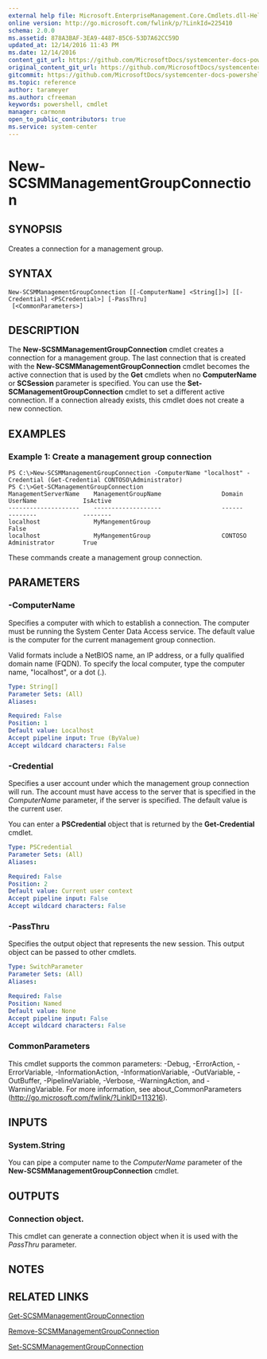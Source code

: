 ```yaml
---
external help file: Microsoft.EnterpriseManagement.Core.Cmdlets.dll-Help.xml
online version: http://go.microsoft.com/fwlink/p/?LinkId=225410
schema: 2.0.0
ms.assetid: 878A3BAF-3EA9-4487-85C6-53D7A62CC59D
updated_at: 12/14/2016 11:43 PM
ms.date: 12/14/2016
content_git_url: https://github.com/MicrosoftDocs/systemcenter-docs-powershell/blob/master/systemcenter-cmdlets/SystemCenter2016/ServiceManagerCore/v1.0/New-SCSMManagementGroupConnection.md
original_content_git_url: https://github.com/MicrosoftDocs/systemcenter-docs-powershell/blob/master/systemcenter-cmdlets/SystemCenter2016/ServiceManagerCore/v1.0/New-SCSMManagementGroupConnection.md
gitcommit: https://github.com/MicrosoftDocs/systemcenter-docs-powershell/blob/96cd9bd2780eb6b78c540fa00d3b8a4313e3ed40/systemcenter-cmdlets/SystemCenter2016/ServiceManagerCore/v1.0/New-SCSMManagementGroupConnection.md
ms.topic: reference
author: tarameyer
ms.author: cfreeman
keywords: powershell, cmdlet
manager: carmonm
open_to_public_contributors: true
ms.service: system-center
---
```


# New-SCSMManagementGroupConnection

## SYNOPSIS
Creates a connection for a management group.

## SYNTAX

```
New-SCSMManagementGroupConnection [[-ComputerName] <String[]>] [[-Credential] <PSCredential>] [-PassThru]
 [<CommonParameters>]
```

## DESCRIPTION
The **New-SCSMManagementGroupConnection** cmdlet creates a connection for a management group.
The last connection that is created with the **New-SCSMManagementGroupConnection** cmdlet becomes the active connection that is used by the **Get** cmdlets when no **ComputerName** or **SCSession** parameter is specified.
You can use the **Set-SCManagementGroupConnection** cmdlet to set a different active connection.
If a connection already exists, this cmdlet does not create a new connection.

## EXAMPLES

### Example 1: Create a management group connection
```
PS C:\>New-SCSMManagementGroupConnection -ComputerName "localhost" -Credential (Get-Credential CONTOSO\Administrator)
PS C:\>Get-SCManagementGroupConnection
ManagementServerName    ManagementGroupName                 Domain          UserName             IsActive
--------------------    -------------------                 ------          --------             --------
localhost               MyMangementGroup                                                         False
localhost               MyMangementGroup                    CONTOSO         Administrator        True
```

These commands create a management group connection.

## PARAMETERS

### -ComputerName
Specifies a computer with which to establish a connection.
The computer must be running the System Center Data Access service.
The default value is the computer for the current management group connection.

Valid formats include a NetBIOS name, an IP address, or a fully qualified domain name (FQDN).
To specify the local computer, type the computer name, "localhost", or a dot (.).

```yaml
Type: String[]
Parameter Sets: (All)
Aliases: 

Required: False
Position: 1
Default value: Localhost
Accept pipeline input: True (ByValue)
Accept wildcard characters: False
```

### -Credential
Specifies a user account under which the management group connection will run.
The account must have access to the server that is specified in the *ComputerName* parameter, if the server is specified.
The default value is the current user.

You can enter a **PSCredential** object that is returned by the **Get-Credential** cmdlet.

```yaml
Type: PSCredential
Parameter Sets: (All)
Aliases: 

Required: False
Position: 2
Default value: Current user context
Accept pipeline input: False
Accept wildcard characters: False
```

### -PassThru
Specifies the output object that represents the new session.
This output object can be passed to other cmdlets.

```yaml
Type: SwitchParameter
Parameter Sets: (All)
Aliases: 

Required: False
Position: Named
Default value: None
Accept pipeline input: False
Accept wildcard characters: False
```

### CommonParameters
This cmdlet supports the common parameters: -Debug, -ErrorAction, -ErrorVariable, -InformationAction, -InformationVariable, -OutVariable, -OutBuffer, -PipelineVariable, -Verbose, -WarningAction, and -WarningVariable. For more information, see about_CommonParameters (http://go.microsoft.com/fwlink/?LinkID=113216).

## INPUTS

### System.String
You can pipe a computer name to the *ComputerName* parameter of the **New-SCSMManagementGroupConnection** cmdlet.

## OUTPUTS

### Connection object.
This cmdlet can generate a connection object when it is used with the *PassThru* parameter.

## NOTES

## RELATED LINKS

[Get-SCSMManagementGroupConnection](xref:SystemCenter2016/ServiceManagerCore/v1.0/Get-SCSMManagementGroupConnection.md)

[Remove-SCSMManagementGroupConnection](xref:SystemCenter2016/ServiceManagerCore/v1.0/Remove-SCSMManagementGroupConnection.md)

[Set-SCSMManagementGroupConnection](xref:SystemCenter2016/ServiceManagerCore/v1.0/Set-SCSMManagementGroupConnection.md)

